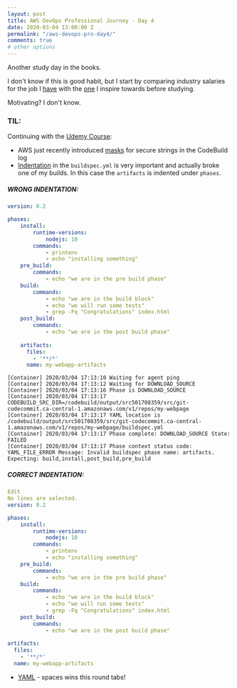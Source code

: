 ```yaml
---
layout: post
title: AWS DevOps Professional Journey - Day 4
date: 2020-03-04 13:00:00 Z
permalink: "/aws-devops-pro-day4/"
comments: true
# other options
---
```


Another study day in the books. 

I don't know if this is good habit, but I start by comparing industry salaries for the job I [have](https://www.payscale.com/research/CA/Job=Mainframe_Systems_Programmer/Salary) with the [one](https://www.payscale.com/research/US/Job=Senior_Development_Operations_(DevOps)_Engineer/Salary) I inspire towards before studying. 

Motivating? I don't know.

### TIL:
Continuing with the [Udemy Course](https://www.udemy.com/course/aws-certified-devops-engineer-professional-hands-on/):

- AWS just recently introduced [masks](https://forums.aws.amazon.com/thread.jspa?threadID=314535) for secure strings in the CodeBuild log
- [Indentation](https://github.com/awsdocs/aws-codebuild-user-guide/issues/46) in the `buildspec.yml` is very important and actually broke one of my builds. In this case the `artifacts` is indented under `phases`.


##### WRONG INDENTATION:
```yaml
version: 0.2

phases: 
    install:
        runtime-versions:
            nodejs: 10
        commands:
            - printenv
            - echo "installing something"
    pre_build:
        commands: 
            - echo "we are in the pre build phase"
    build:
        commands:
            - echo "we are in the build block"
            - echo "we will run some tests"
            - grep -Fq "Congratulations" index.html
    post_build:
        commands:
            - echo "we are in the post build phase"
            
    artifacts:
      files:
        - '**/*'
      name: my-webapp-artifacts

```

```log
[Container] 2020/03/04 17:13:10 Waiting for agent ping
[Container] 2020/03/04 17:13:12 Waiting for DOWNLOAD_SOURCE
[Container] 2020/03/04 17:13:16 Phase is DOWNLOAD_SOURCE
[Container] 2020/03/04 17:13:17 CODEBUILD_SRC_DIR=/codebuild/output/src501708359/src/git-codecommit.ca-central-1.amazonaws.com/v1/repos/my-webpage
[Container] 2020/03/04 17:13:17 YAML location is /codebuild/output/src501708359/src/git-codecommit.ca-central-1.amazonaws.com/v1/repos/my-webpage/buildspec.yml
[Container] 2020/03/04 17:13:17 Phase complete: DOWNLOAD_SOURCE State: FAILED
[Container] 2020/03/04 17:13:17 Phase context status code: YAML_FILE_ERROR Message: Invalid buildspec phase name: artifacts. Expecting: build,install,post_build,pre_build

```



##### CORRECT INDENTATION:
```yaml
Edit
No lines are selected.
version: 0.2

phases: 
    install:
        runtime-versions:
            nodejs: 10
        commands:
            - printenv
            - echo "installing something"
    pre_build:
        commands: 
            - echo "we are in the pre build phase"
    build:
        commands:
            - echo "we are in the build block"
            - echo "we will run some tests"
            - grep -Fq "Congratulations" index.html
    post_build:
        commands:
            - echo "we are in the post build phase"
            
artifacts:
  files:
    - '**/*'
  name: my-webapp-artifacts
```



- [YAML](https://yaml.org/faq.html) - spaces wins this round tabs!
